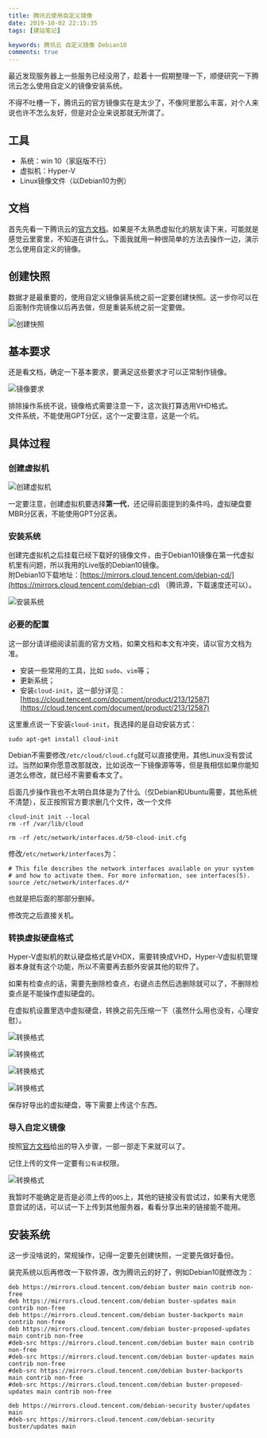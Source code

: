 ```yaml
---
title: 腾讯云使用自定义镜像
date: 2019-10-02 22:15:35
tags: [建站笔记]

keywords: 腾讯云 自定义镜像 Debian10
comments: true
---
```


最近发现服务器上一些服务已经没用了，趁着十一假期整理一下，顺便研究一下腾讯云怎么使用自定义的镜像安装系统。


<!-- more -->

不得不吐槽一下，腾讯云的官方镜像实在是太少了，不像阿里那么丰富，对个人来说也许不怎么友好，但是对企业来说那就无所谓了。

## 工具

- 系统：win 10（家庭版不行）
- 虚拟机：Hyper-V
- Linux镜像文件（以Debian10为例）

## 文档

首先先看一下腾讯云的[官方文档](https://cloud.tencent.com/document/product/213/4942)。如果是不太熟悉虚拟化的朋友读下来，可能就是感觉云里雾里，不知道在讲什么。下面我就用一种很简单的方法去操作一边，演示怎么使用自定义的镜像。

## 创建快照

数据才是最重要的，使用自定义镜像装系统之前一定要创建快照。这一步你可以在后面制作完镜像以后再去做，但是重装系统之前一定要做。

![创建快照](0.png)

## 基本要求

还是看文档，确定一下基本要求，要满足这些要求才可以正常制作镜像。

![镜像要求](1.png)

排除操作系统不说，镜像格式需要注意一下，这次我打算选用VHD格式。  
文件系统，不能使用GPT分区，这个一定要注意，这是一个坑。

## 具体过程

### 创建虚拟机

![创建虚拟机](3.png)

一定要注意，创建虚拟机要选择**第一代**，还记得前面提到的条件吗，虚拟硬盘要MBR分区表，不能使用GPT分区表。

### 安装系统

创建完虚拟机之后挂载已经下载好的镜像文件，由于Debian10镜像在第一代虚拟机里有问题，所以我用的Live版的Debian10镜像。  
附Debian10下载地址：[https://mirrors.cloud.tencent.com/debian-cd/](https://mirrors.cloud.tencent.com/debian-cd) （腾讯源，下载速度还可以）。

![安装系统](4.png)

### 必要的配置

这一部分请详细阅读前面的官方文档，如果文档和本文有冲突，请以官方文档为准。

- 安装一些常用的工具，比如 `sudo`、`vim`等；
- 更新系统；
- 安装`cloud-init`，这一部分详见：[https://cloud.tencent.com/document/product/213/12587](https://cloud.tencent.com/document/product/213/12587)

这里重点说一下安装`cloud-init`，我选择的是自动安装方式：

```
sudo apt-get install cloud-init
```

Debian不需要修改`/etc/cloud/cloud.cfg`就可以直接使用，其他Linux没有尝试过。当然如果你愿意改那就改，比如说改一下镜像源等等，但是我相信如果你能知道怎么修改，就已经不需要看本文了。

后面几步操作我也不太明白具体是为了什么（仅Debian和Ubuntu需要，其他系统不清楚），反正按照官方要求删几个文件，改一个文件
```
cloud-init init --local
rm -rf /var/lib/cloud

rm -rf /etc/network/interfaces.d/50-cloud-init.cfg
```

修改`/etc/network/interfaces`为：
```
# This file describes the network interfaces available on your system
# and how to activate them. For more information, see interfaces(5).
source /etc/network/interfaces.d/*
```

也就是把后面的那部分删掉。

修改完之后直接关机。

### 转换虚拟硬盘格式

Hyper-V虚拟机的默认硬盘格式是VHDX，需要转换成VHD，Hyper-V虚拟机管理器本身就有这个功能，所以不需要再去额外安装其他的软件了。

如果有检查点的话，需要先删除检查点，右键点击然后选删除就可以了，不删除检查点是不能操作虚拟硬盘的。

在虚拟机设置里选中虚拟硬盘，转换之前先压缩一下（虽然什么用也没有，心理安慰）。

![转换格式](5.png)

![转换格式](6.png)

![转换格式](7.png)

![转换格式](8.png)

保存好导出的虚拟硬盘，等下需要上传这个东西。

### 导入自定义镜像

按照[官方文档](https://cloud.tencent.com/document/product/213/4945#.E5.AF.BC.E5.85.A5.E6.AD.A5.E9.AA.A4)给出的导入步骤，一部一部走下来就可以了。

记住上传的文件一定要有`公有读`权限。

![转换格式](9.png)

我暂时不能确定是否是必须上传的`OOS`上，其他的链接没有尝试过，如果有大佬愿意尝试的话，可以试一下上传到其他服务器，看看分享出来的链接能不能用。

## 安装系统

这一步没啥说的，常规操作，记得一定要先创建快照，一定要先做好备份。

装完系统以后再修改一下软件源，改为腾讯云的好了，例如Debian10就修改为：

```
deb https://mirrors.cloud.tencent.com/debian buster main contrib non-free
deb https://mirrors.cloud.tencent.com/debian buster-updates main contrib non-free
deb https://mirrors.cloud.tencent.com/debian buster-backports main contrib non-free
deb https://mirrors.cloud.tencent.com/debian buster-proposed-updates main contrib non-free
#deb-src https://mirrors.cloud.tencent.com/debian buster main contrib non-free
#deb-src https://mirrors.cloud.tencent.com/debian buster-updates main contrib non-free
#deb-src https://mirrors.cloud.tencent.com/debian buster-backports main contrib non-free
#deb-src https://mirrors.cloud.tencent.com/debian buster-proposed-updates main contrib non-free

deb https://mirrors.cloud.tencent.com/debian-security buster/updates main
#deb-src https://mirrors.cloud.tencent.com/debian-security buster/updates main
```
